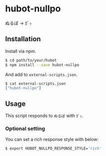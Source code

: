 # hubot-nullpo

ぬるぽ → ｶﾞｯ

## Installation

Install via npm.

```bash
$ cd path/to/your/hubot
$ npm install --save hubot-nullpo
```

And add to `external-scripts.json`.

```bash
$ cat external-scripts.json
["hubot-nullpo"]
```

## Usage

This script responds to `ぬるぽ` with `ｶﾞｯ`.

### Optional setting

You can set a rich response style with below:

```bash
$ export HUBOT_NULLPO_RESPONSE_STYLE='rich'
```
